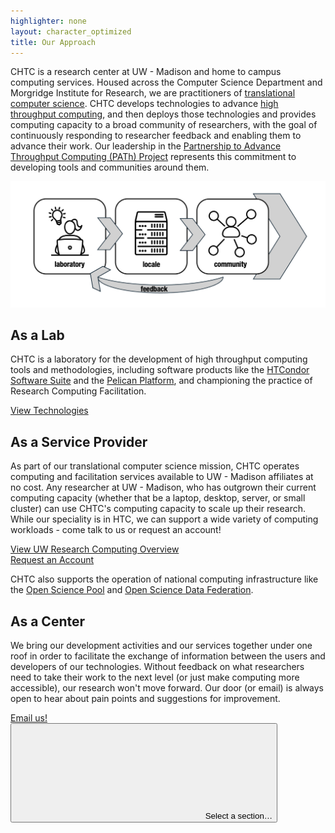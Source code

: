 ```yaml
---
highlighter: none
layout: character_optimized
title: Our Approach
---
```


CHTC is a research center at UW - Madison and home to campus computing services. 
Housed across the Computer Science Department and Morgridge Institute for Research, 
we are practitioners of [translational computer science](https://doi.org/10.1109/MC.2019.2925650). CHTC develops technologies 
to advance [high throughput computing](/htc.html), and then deploys those technologies and provides 
computing capacity to a broad community of researchers, with the goal of continuously 
responding to researcher feedback and enabling them to advance their work. Our 
leadership in the [Partnership to Advance Throughput Computing (PATh) Project](https://path-cc.io/) 
represents this commitment to developing tools and communities around them. 

![translational-arrow](images/homepage/translational-arrow-noun.png)

<h2>As a Lab</h2>

CHTC is a laboratory for the development of high throughput 
computing tools and methodologies, including software products like 
the <a href="https://htcondor.org">HTCondor Software Suite</a> and the <a href="https://pelicanplatform.org">Pelican Platform</a>, and championing 
the practice of Research Computing Facilitation. 

<div class="row">
<div class="col-auto">
<div class="rounded py-1">
<a class="button rounded btn-primary p-2" href="/technologies.html">View Technologies</a>
</div>
</div>
</div>

<h2>As a Service Provider</h2>

As part of our translational computer science mission, CHTC operates computing 
and facilitation services available to UW - Madison affiliates at no cost. 
Any researcher at UW - Madison, who has outgrown their 
current computing capacity (whether that be a laptop, desktop, server, or small cluster) 
can use CHTC's computing capacity to scale up their research. While our speciality 
is in HTC, we can support a wide variety of computing workloads - come talk to us or 
request an account! 

<div class="row pb-4">
<div class="col-auto">
<div class="rounded py-1">
<a class="button rounded btn-primary p-2" href="/uw-research-computing/index.html">View UW Research Computing Overview</a>
</div>
</div>
<div class="col-auto">
<div class="rounded py-1">
<a class="button rounded btn-primary p-2" href="/uw-research-computing/form.html">Request an Account</a>
</div>
</div>
</div>

CHTC also supports the operation of national computing infrastructure like the 
<a href="https://osg-htc.org/services/ospool">Open Science Pool</a> and <a href="https://osg-htc.org/services/osdf">Open Science Data Federation</a>.

<h2>As a Center</h2>

We bring our development activities and our services together under
one roof in order to facilitate the exchange of information between the users and 
developers of our technologies. Without feedback on what researchers need to take 
their work to the next level (or just make computing more accessible), our research 
won't move forward. Our door (or email) is always open to hear about pain points and 
suggestions for improvement. 

<div class="rounded py-1">
<a class="button rounded btn-primary p-2" href="mailto:chtc@cs.wisc.edu">Email us!</a>
</div>

<aside class="uw-sidebar">
<button class="uw-button-unstyle uw-side-nav-button"><svg aria-hidden="true" focusable="false"><use xmlns:xlink="http://www.w3.org/1999/xlink" xlink:href="#uw-symbol-caret-down"></use></svg> Select a section…</button>


<p style="margin-bottom: 120px;"> </p>
